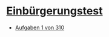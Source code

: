 # [Einbürgerungstest](http://oet.bamf.de/pls/oetut/f?p=514:1:0::NO)

- [Aufgaben 1 von 310](https://github.com/Ebazhanov/ein-burgerungs-test/blob/master/aufgaben.md)
